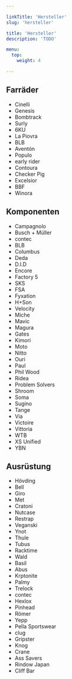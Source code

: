 ```yaml
---

linkTitle: 'Hersteller'
slug: 'hersteller'

title: 'Hersteller' 
description: 'TODO'

menu:
  top:
    weight: 4

---
```



## Farräder

+   Cinelli
+   Genesis
+   Bombtrack
+   Surly
+   6KU
+   La Piovra
+   BLB
+   Aventón
+   Populo
+   early rider
+   Contoura
+   Checker Pig
+   Excelsior
+   BBF
+   Winora
  

## Komponenten

+   Campagnolo
+   Busch + Müller
+   contec
+   BLB
+   Columbus
+   Deda
+   D.I.D
+   Encore
+   Factory 5
+   SKS
+   FSA
+   Fyxation
+   H+Son
+   Velocity
+   Miche
+   Mavic
+   Magura
+   Gates
+   Kimori
+   Moto
+   Nitto
+   Ouri
+   Paul
+   Phil Wood
+   Ridea
+   Problem Solvers
+   Shroom
+   Soma
+   Sugino
+   Tange
+   Via
+   Victoire
+   Vittoria
+   WTB
+   XS Unified
+   YBN

  
## Ausrüstung

+   Hövding
+   Bell
+   Giro
+   Met
+   Cratoni
+   Nutcase
+   Restrap
+   Veganski
+   Ynot
+   Thule
+   Tubus
+   Racktime
+   Wald
+   Basil
+   Abus
+   Krptonite
+   Palmy
+   Trelock
+   contec
+   Hexlox
+   Pinhead
+   Römer
+   Yepp
+   Pella Sportswear
+   clug
+   Gripster
+   Knog
+   Crane
+   Ass Savers
+   Rindow Japan
+   Cliff Bar

